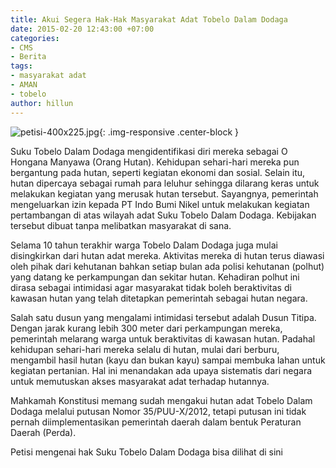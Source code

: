 ```yaml
---
title: Akui Segera Hak-Hak Masyarakat Adat Tobelo Dalam Dodaga
date: 2015-02-20 12:43:00 +07:00
categories:
- CMS
- Berita
tags:
- masyarakat adat
- AMAN
- tobelo
author: hillun
---
```


![petisi-400x225.jpg](/uploads/petisi-400x225.jpg){: .img-responsive .center-block }

Suku Tobelo Dalam Dodaga mengidentifikasi diri mereka sebagai O Hongana Manyawa (Orang Hutan). Kehidupan sehari-hari mereka pun bergantung pada hutan, seperti kegiatan ekonomi dan sosial. Selain itu, hutan dipercaya sebagai rumah para leluhur sehingga dilarang keras untuk melakukan kegiatan yang merusak hutan tersebut. Sayangnya, pemerintah mengeluarkan izin kepada PT Indo Bumi Nikel untuk melakukan kegiatan pertambangan di atas wilayah adat Suku Tobelo Dalam Dodaga. Kebijakan tersebut dibuat tanpa melibatkan masyarakat di sana.

Selama 10 tahun terakhir warga Tobelo Dalam Dodaga juga mulai disingkirkan dari hutan adat mereka. Aktivitas mereka di hutan terus diawasi oleh pihak dari kehutanan bahkan setiap bulan ada polisi kehutanan (polhut) yang datang ke perkampungan dan sekitar hutan. Kehadiran polhut ini dirasa sebagai intimidasi agar masyarakat tidak boleh beraktivitas di kawasan hutan yang telah ditetapkan pemerintah sebagai hutan negara.

Salah satu dusun yang mengalami intimidasi tersebut adalah Dusun Titipa. Dengan jarak kurang lebih 300 meter dari perkampungan mereka, pemerintah melarang warga untuk beraktivitas di kawasan hutan. Padahal kehidupan sehari-hari mereka selalu di hutan, mulai dari berburu, mengambil hasil hutan (kayu dan bukan kayu) sampai membuka lahan untuk kegiatan pertanian. Hal ini menandakan ada upaya sistematis dari negara untuk memutuskan akses masyarakat adat terhadap hutannya.

Mahkamah Konstitusi memang sudah mengakui hutan adat Tobelo Dalam Dodaga melalui putusan Nomor 35/PUU-X/2012, tetapi putusan ini tidak pernah diimplementasikan pemerintah daerah dalam bentuk Peraturan Daerah (Perda).

Petisi mengenai hak Suku Tobelo Dalam Dodaga bisa dilihat di sini
